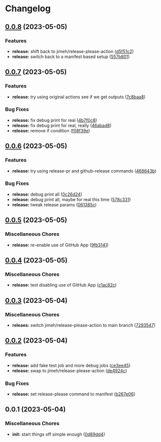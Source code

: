 # Changelog

## [0.0.8](https://github.com/romdo/release-bot-tests/compare/v0.0.7...v0.0.8) (2023-05-05)


### Features

* **release:** shift back to jimeh/release-please-action ([d5f51c2](https://github.com/romdo/release-bot-tests/commit/d5f51c21bc703bb54c3c84a8dc72827fd9cb7c93))
* **release:** switch back to a manifest based setup ([557b801](https://github.com/romdo/release-bot-tests/commit/557b801f5ceebf7215dc75442789dfbcad7a9de3))

## [0.0.7](https://github.com/romdo/release-bot-tests/compare/v0.0.6...v0.0.7) (2023-05-05)


### Features

* **release:** try using original actions see if we get outputs ([7c8baa8](https://github.com/romdo/release-bot-tests/commit/7c8baa80e9f7c8a45f1b1c3a8667840437f60197))


### Bug Fixes

* **release:** fix debug print for real ([4b7f0c8](https://github.com/romdo/release-bot-tests/commit/4b7f0c81a5b83fa49581fe94efdf7821bcc9d9e2))
* **release:** fix debug print for real, really ([46abad8](https://github.com/romdo/release-bot-tests/commit/46abad83c0fc634e3c8b758ee6dfd19127dad84f))
* **release:** remove if condition ([f08f39e](https://github.com/romdo/release-bot-tests/commit/f08f39e4c7c5c44f8bab5bc5ed2d1d9cc29aaffb))

## [0.0.6](https://github.com/romdo/release-bot-tests/compare/v0.0.5...v0.0.6) (2023-05-05)


### Features

* **release:** try using release-pr and github-release commands ([468643b](https://github.com/romdo/release-bot-tests/commit/468643b0f1b67297b9080ea30c83f11b3a8f0ea8))


### Bug Fixes

* **release:** debug print all ([0c26d24](https://github.com/romdo/release-bot-tests/commit/0c26d249361d434841347c36822c47a13c02d04f))
* **release:** debug print all, maybe for real this time ([578c331](https://github.com/romdo/release-bot-tests/commit/578c331b96773f3eb1e96dbc30d0808cc8f78e80))
* **release:** tweak release params ([061385c](https://github.com/romdo/release-bot-tests/commit/061385cb97c320de9348414e7946eb437ae0419a))

## [0.0.5](https://github.com/romdo/release-bot-tests/compare/v0.0.4...v0.0.5) (2023-05-05)


### Miscellaneous Chores

* **release:** re-enable use of GitHub App ([9fb3141](https://github.com/romdo/release-bot-tests/commit/9fb31416ca4e7263389adc6436aaf6e24f12f4c8))

## [0.0.4](https://github.com/romdo/release-bot-tests/compare/v0.0.3...v0.0.4) (2023-05-05)


### Miscellaneous Chores

* **release:** test disabling use of GitHub App ([c1ac82c](https://github.com/romdo/release-bot-tests/commit/c1ac82ce92566989ba3e977218f46b4212c7e0af))

## [0.0.3](https://github.com/romdo/release-bot-tests/compare/v0.0.2...v0.0.3) (2023-05-04)


### Miscellaneous Chores

* **releaes:** switch jimeh/release-please-action to main branch ([7293547](https://github.com/romdo/release-bot-tests/commit/729354769f32fe4c83b2526dc0dde91fe97d7ef2))

## [0.0.2](https://github.com/romdo/release-bot-tests/compare/v0.0.1...v0.0.2) (2023-05-04)


### Features

* **release:** add fake test job and more debug jobs ([ce3ee45](https://github.com/romdo/release-bot-tests/commit/ce3ee453a23832aa2e2082012aaaf3beafa59b37))
* **release:** swap to jimeh/release-please-action ([de4924c](https://github.com/romdo/release-bot-tests/commit/de4924ccc66934fd712e95a31453a3275ebdcf69))


### Bug Fixes

* **release:** set release-please command to manifest ([b267e06](https://github.com/romdo/release-bot-tests/commit/b267e06077491fdc55c74fbbea52c3d211324e11))

## 0.0.1 (2023-05-04)


### Miscellaneous Chores

* **init:** start things off simple enough ([0d89dd4](https://github.com/romdo/release-bot-tests/commit/0d89dd4a2e9183a0d63c56a3b8db19a19bc82f17))

